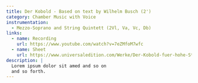 ```yaml
---
title: Der Kobold - Based on text by Wilhelm Busch (2')
category: Chamber Music with Voice
instrumentation:
  - Mezzo-Soprano and String Quintett (2Vl, Va, Vc, Db)
links:
  - name: Recording
    url: https://www.youtube.com/watch?v=7eZMfoM7wfc
  - name: Sheet
    url: https://www.universaledition.com/Werke/Der-Kobold-fuer-hohe-Stimme-und-Streichquintett/P0301796$0
description: |
  Lorem ipsum dolor sit amed and so on
  and so forth.
---
```

